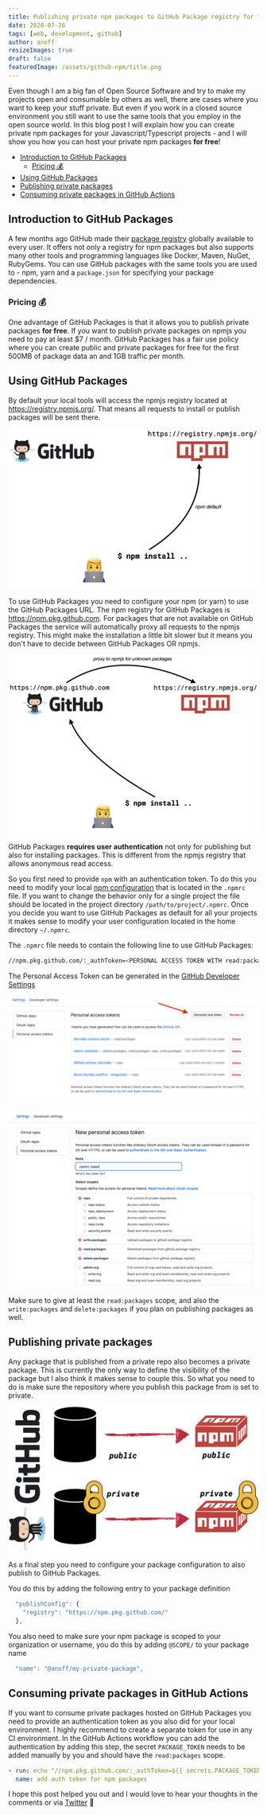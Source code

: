 ```yaml
---
title: Publishing private npm packages to GitHub Package registry for free
date: 2020-07-26
tags: [web, development, github]
author: anoff
resizeImages: true
draft: false
featuredImage: /assets/github-npm/title.png
---
```


Even though I am a big fan of Open Source Software and try to make my projects open and consumable by others as well, there are cases where you want to keep your stuff private.
But even if you work in a closed source environment you still want to use the same tools that you employ in the open source world.
In this blog post I will explain how you can create private npm packages for your Javascript/Typescript projects - and I will show you how you can host your private npm packages **for free**!

<!--more-->

<!-- TOC depthFrom:2 -->

- [Introduction to GitHub Packages](#introduction-to-github-packages)
  - [Pricing 💰](#pricing-)
- [Using GitHub Packages](#using-github-packages)
- [Publishing private packages](#publishing-private-packages)
- [Consuming private packages in GitHub Actions](#consuming-private-packages-in-github-actions)

<!-- /TOC -->

## Introduction to GitHub Packages

A few months ago GitHub made their [package registry](https://github.com/features/packages) globally available to every user.
It offers not only a registry for npm packages but also supports many other tools and programming languages like Docker, Maven, NuGet, RubyGems.
You can use GitHub packages with the same tools you are used to - npm, yarn and a `package.json` for specifying your package dependencies.

### Pricing 💰

One advantage of GitHub Packages is that it allows you to publish private packages **for free**.
If you want to publish private packages on npmjs you need to pay at least $7 / month.
GitHub Packages has a fair use policy where you can create public and private packages for free for the first 500MB of package data an and 1GB traffic per month.

## Using GitHub Packages

By default your local tools will access the npmjs registry located at https://registry.npmjs.org/.
That means all requests to install or publish packages will be sent there.

![npm uses npmjs registry by default](/assets/github-npm/npm-default.png)

To use GitHub Packages you need to configure your npm (or yarn) to use the GitHub Packages URL.
The npm registry for GitHub Packages is https://npm.pkg.github.com.
For packages that are not available on GitHub Packages the service will automatically proxy all requests to the npmjs registry.
This might make the installation a little bit slower but it means you don't have to decide between GitHub Packages OR npmjs.

![use GitHub Packages registry](/assets/github-npm/npm-github.png)

GitHub Packages **requires user authentication** not only for publishing but also for installing packages.
This is different from the npmjs registry that allows anonymous read access.

So you first need to provide `npm` with an authentication token.
To do this you need to modify your local [npm configuration](https://docs.npmjs.com/configuring-npm/npmrc.html) that is located in the `.npmrc` file.
If you want to change the behavior only for a single project the file should be located in the project directory `/path/to/project/.npmrc`.
Once you decide you want to use GitHub Packages as default for all your projects it makes sense to modify your user configuration located in the home directory `~/.npmrc`.

The `.npmrc` file needs to contain the following line to use GitHub Packages:

```sh
//npm.pkg.github.com/:_authToken=<PERSONAL ACCESS TOKEN WITH read:packages SCOPE>
```

The Personal Access Token can be generated in the [GitHub Developer Settings](https://github.com/settings/tokens)

![GitHub PAT overview](/assets/github-npm/ss-tokens.png)

![GitHub PAT Creation](/assets/github-npm/ss-token-gen.png)

Make sure to give at least the `read:packages` scope, and also the `write:packages` and `delete:packages` if you plan on publishing packages as well.

## Publishing private packages

Any package that is published from a private repo also becomes a private package.
This is currently the only way to define the visibility of the package but I also think it makes sense to couple this.
So what you need to do is make sure the repository where you publish this package from is set to private.

![Private repo creates a private package](/assets/github-npm/public-private.png)

As a final step you need to configure your package configuration to also publish to GitHub Packages.

You do this by adding the following entry to your package definition

```javascript
  "publishConfig": {
    "registry": "https://npm.pkg.github.com/"
  },
```

You also need to make sure your npm package is scoped to your organization or username, you do this by adding `@SCOPE/` to your package name

```javascript
  "name": "@anoff/my-private-package",
```

## Consuming private packages in GitHub Actions

If you want to consume private packages hosted on GitHub Packages you need to provide an authentication token as you also did for your local environment.
I highly recommend to create a separate token for use in any CI environment.
In the GitHub Actions workflow you can add the authentication by adding this step, the secret `PACKAGE_TOKEN` needs to be added manually by you and should have the `read:packages` scope.

```yaml
- run: echo "//npm.pkg.github.com/:_authToken=${{ secrets.PACKAGE_TOKEN }}" >> .npmrc
  name: add auth token for npm packages
```

I hope this post helped you out and I would love to hear your thoughts in the comments or via [Twitter](https://twitter.com/anoff_io) 👋

